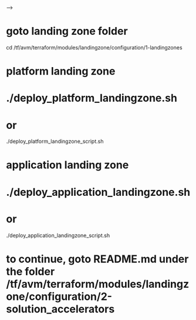 <!-- # goto nsg configuration folder
cd /tf/avm/terraform/modules/landingzone/configuration/1-landingzones/scripts
<!-- 
sudo chmod -R -f 777 /tf/avm/terraform/modules/landingzone/configuration/1-landingzones/scripts

# create nsg yaml file from nsg csv files
python3 csv_to_yaml.py 

# replace subnet cidr range from config.yaml file in launchpad
./replace.sh --> -->

# goto landing zone folder
cd /tf/avm/terraform/modules/landingzone/configuration/1-landingzones

# platform landing zone
# ./deploy_platform_landingzone.sh
# or
./deploy_platform_landingzone_script.sh

# application landing zone
# ./deploy_application_landingzone.sh
# or
./deploy_application_landingzone_script.sh


# to continue, goto README.md under the folder /tf/avm/terraform/modules/landingzone/configuration/2-solution_accelerators
